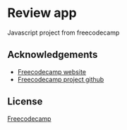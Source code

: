 
# Review app

Javascript project from freecodecamp


## Acknowledgements

 - [Freecodecamp website](https://www.youtube.com/watch?v=3PHXvlpOkf4&t=2644s)
 - [Freecodecamp project github](https://github.com/john-smilga/javascript-basic-projects/tree/master/03-reviews)


## License

[Freecodecamp](https://github.com/john-smilga/javascript-basic-projects)

